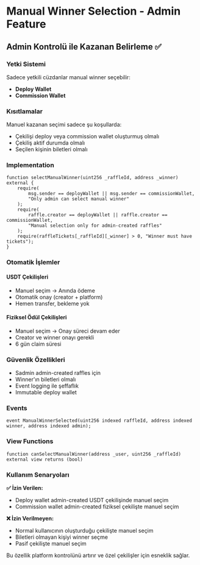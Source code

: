 # Manual Winner Selection - Admin Feature

## Admin Kontrolü ile Kazanan Belirleme ✅

### Yetki Sistemi
Sadece yetkili cüzdanlar manual winner seçebilir:
- **Deploy Wallet** 
- **Commission Wallet**

### Kısıtlamalar
Manuel kazanan seçimi sadece şu koşullarda:
- Çekilişi deploy veya commission wallet oluşturmuş olmalı
- Çekiliş aktif durumda olmalı
- Seçilen kişinin biletleri olmalı

### Implementation
```solidity
function selectManualWinner(uint256 _raffleId, address _winner) external {
    require(
        msg.sender == deployWallet || msg.sender == commissionWallet,
        "Only admin can select manual winner"
    );
    require(
        raffle.creator == deployWallet || raffle.creator == commissionWallet,
        "Manual selection only for admin-created raffles"
    );
    require(raffleTickets[_raffleId][_winner] > 0, "Winner must have tickets");
}
```

### Otomatik İşlemler

#### USDT Çekilişleri
- Manuel seçim → Anında ödeme
- Otomatik onay (creator + platform)
- Hemen transfer, bekleme yok

#### Fiziksel Ödül Çekilişleri
- Manuel seçim → Onay süreci devam eder
- Creator ve winner onayı gerekli
- 6 gün claim süresi

### Güvenlik Özellikleri
- Sadmin admin-created raffles için
- Winner'ın biletleri olmalı
- Event logging ile şeffaflık
- Immutable deploy wallet

### Events
```solidity
event ManualWinnerSelected(uint256 indexed raffleId, address indexed winner, address indexed admin);
```

### View Functions
```solidity
function canSelectManualWinner(address _user, uint256 _raffleId) external view returns (bool)
```

### Kullanım Senaryoları

**✅ İzin Verilen:**
- Deploy wallet admin-created USDT çekilişinde manuel seçim
- Commission wallet admin-created fiziksel çekilişte manuel seçim

**❌ İzin Verilmeyen:**
- Normal kullanıcının oluşturduğu çekilişte manuel seçim
- Biletleri olmayan kişiyi winner seçme
- Pasif çekilişte manuel seçim

Bu özellik platform kontrolünü artırır ve özel çekilişler için esneklik sağlar.